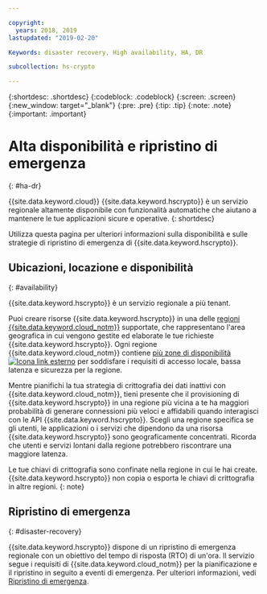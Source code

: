 ```yaml
---

copyright:
  years: 2018, 2019
lastupdated: "2019-02-20"

Keywords: disaster recovery, High availability, HA, DR

subcollection: hs-crypto

---
```


{:shortdesc: .shortdesc}
{:codeblock: .codeblock}
{:screen: .screen}
{:new_window: target="_blank"}
{:pre: .pre}
{:tip: .tip}
{:note: .note}
{:important: .important}

# Alta disponibilità e ripristino di emergenza
{: #ha-dr}

{{site.data.keyword.cloud}} {{site.data.keyword.hscrypto}} è un servizio regionale altamente disponibile con funzionalità automatiche che aiutano a mantenere le tue applicazioni sicure e operative.
{: shortdesc}

Utilizza questa pagina per ulteriori informazioni sulla disponibilità e sulle strategie di ripristino di emergenza di {{site.data.keyword.hscrypto}}.

## Ubicazioni, locazione e disponibilità
{: #availability}

{{site.data.keyword.hscrypto}} è un servizio regionale a più tenant.

Puoi creare risorse {{site.data.keyword.hscrypto}} in una delle [regioni {{site.data.keyword.cloud_notm}}](/docs/services/hs-crypto/regions.html) supportate, che rappresentano l'area geografica in cui vengono gestite ed elaborate le tue richieste {{site.data.keyword.hscrypto}}. Ogni regione {{site.data.keyword.cloud_notm}} contiene [più zone di disponibilità ![Icona link esterno](../../icons/launch-glyph.svg "Icona link esterno")](https://www.ibm.com/blogs/bluemix/2018/06/expansion-availability-zones-global-regions/) per soddisfare i requisiti di accesso locale, bassa latenza e sicurezza per la regione.

Mentre pianifichi la tua strategia di crittografia dei dati inattivi con {{site.data.keyword.cloud_notm}}, tieni presente che il provisioning di {{site.data.keyword.hscrypto}} in una regione più vicina a te ha maggiori probabilità di generare connessioni più veloci e affidabili quando interagisci con le API {{site.data.keyword.hscrypto}}. Scegli una regione specifica se gli utenti, le applicazioni o i servizi che dipendono da una risorsa {{site.data.keyword.hscrypto}} sono geograficamente concentrati. Ricorda che utenti e servizi lontani dalla regione potrebbero riscontrare una maggiore latenza.

Le tue chiavi di crittografia sono confinate nella regione in cui le hai create. {{site.data.keyword.hscrypto}} non copia o esporta le chiavi di crittografia in altre regioni.
{: note}

## Ripristino di emergenza
{: #disaster-recovery}

{{site.data.keyword.hscrypto}} dispone di un ripristino di emergenza regionale con un obiettivo del tempo di risposta (RTO) di un'ora. Il servizio segue i requisiti di {{site.data.keyword.cloud_notm}} per la pianificazione e il ripristino in seguito a eventi di emergenza. Per ulteriori informazioni, vedi [Ripristino di emergenza](/docs/overview/zero_downtime.html#disaster-recovery).
